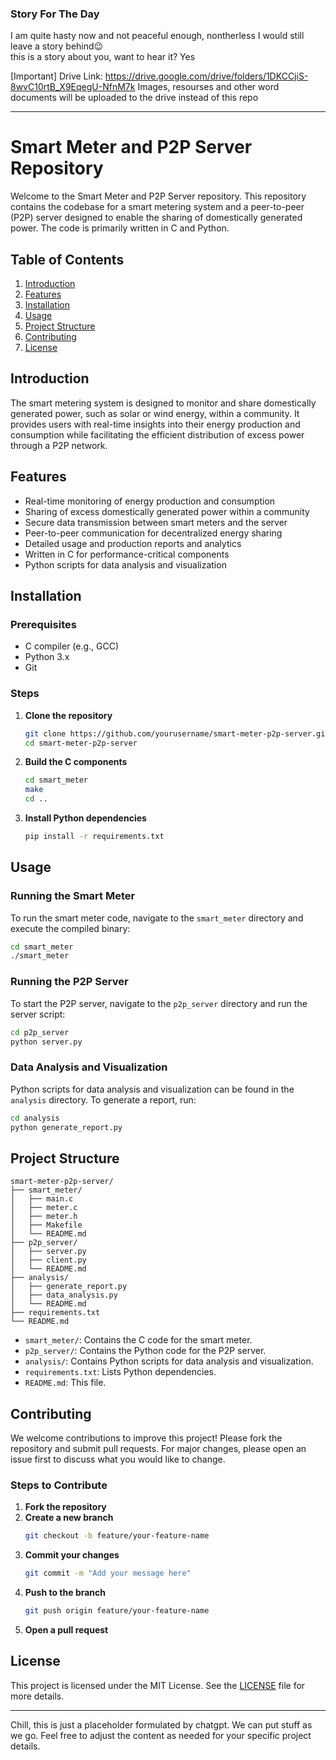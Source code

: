 ### Story For The Day
I am quite hasty now and not peaceful enough, nontherless I would still leave a story behind😉<br>
this is a story about you, want to hear it?  Yes


[Important]
Drive Link: https://drive.google.com/drive/folders/1DKCCjiS-8wvC10rtB_X9EqegU-NfnM7k
Images, resourses and other word documents will be uploaded to the drive instead of this repo<br>



---

# Smart Meter and P2P Server Repository

Welcome to the Smart Meter and P2P Server repository. This repository contains the codebase for a smart metering system and a peer-to-peer (P2P) server designed to enable the sharing of domestically generated power. The code is primarily written in C and Python.

## Table of Contents

1. [Introduction](#introduction)
2. [Features](#features)
3. [Installation](#installation)
4. [Usage](#usage)
5. [Project Structure](#project-structure)
6. [Contributing](#contributing)
7. [License](#license)

## Introduction

The smart metering system is designed to monitor and share domestically generated power, such as solar or wind energy, within a community. It provides users with real-time insights into their energy production and consumption while facilitating the efficient distribution of excess power through a P2P network.

## Features

- Real-time monitoring of energy production and consumption
- Sharing of excess domestically generated power within a community
- Secure data transmission between smart meters and the server
- Peer-to-peer communication for decentralized energy sharing
- Detailed usage and production reports and analytics
- Written in C for performance-critical components
- Python scripts for data analysis and visualization

## Installation

### Prerequisites

- C compiler (e.g., GCC)
- Python 3.x
- Git

### Steps

1. **Clone the repository**
   ```sh
   git clone https://github.com/yourusername/smart-meter-p2p-server.git
   cd smart-meter-p2p-server
   ```

2. **Build the C components**
   ```sh
   cd smart_meter
   make
   cd ..
   ```

3. **Install Python dependencies**
   ```sh
   pip install -r requirements.txt
   ```

## Usage

### Running the Smart Meter

To run the smart meter code, navigate to the `smart_meter` directory and execute the compiled binary:

```sh
cd smart_meter
./smart_meter
```

### Running the P2P Server

To start the P2P server, navigate to the `p2p_server` directory and run the server script:

```sh
cd p2p_server
python server.py
```

### Data Analysis and Visualization

Python scripts for data analysis and visualization can be found in the `analysis` directory. To generate a report, run:

```sh
cd analysis
python generate_report.py
```

## Project Structure

```plaintext
smart-meter-p2p-server/
├── smart_meter/
│   ├── main.c
│   ├── meter.c
│   ├── meter.h
│   ├── Makefile
│   └── README.md
├── p2p_server/
│   ├── server.py
│   ├── client.py
│   └── README.md
├── analysis/
│   ├── generate_report.py
│   ├── data_analysis.py
│   └── README.md
├── requirements.txt
└── README.md
```

- `smart_meter/`: Contains the C code for the smart meter.
- `p2p_server/`: Contains the Python code for the P2P server.
- `analysis/`: Contains Python scripts for data analysis and visualization.
- `requirements.txt`: Lists Python dependencies.
- `README.md`: This file.

## Contributing

We welcome contributions to improve this project! Please fork the repository and submit pull requests. For major changes, please open an issue first to discuss what you would like to change.

### Steps to Contribute

1. **Fork the repository**
2. **Create a new branch**
   ```sh
   git checkout -b feature/your-feature-name
   ```
3. **Commit your changes**
   ```sh
   git commit -m "Add your message here"
   ```
4. **Push to the branch**
   ```sh
   git push origin feature/your-feature-name
   ```
5. **Open a pull request**

## License

This project is licensed under the MIT License. See the [LICENSE](LICENSE) file for more details.

---
Chill, this is just a placeholder formulated by chatgpt. We can put stuff as we go.
Feel free to adjust the content as needed for your specific project details.
